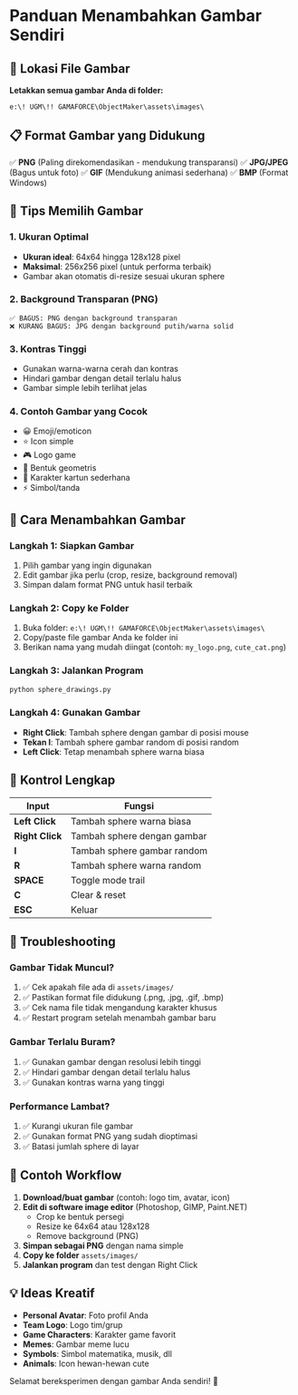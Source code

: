# Panduan Menambahkan Gambar Sendiri

## 📁 Lokasi File Gambar

**Letakkan semua gambar Anda di folder:**
```
e:\! UGM\!! GAMAFORCE\ObjectMaker\assets\images\
```

## 📋 Format Gambar yang Didukung

✅ **PNG** (Paling direkomendasikan - mendukung transparansi)
✅ **JPG/JPEG** (Bagus untuk foto)
✅ **GIF** (Mendukung animasi sederhana)
✅ **BMP** (Format Windows)

## 🎨 Tips Memilih Gambar

### 1. **Ukuran Optimal**
- **Ukuran ideal**: 64x64 hingga 128x128 pixel
- **Maksimal**: 256x256 pixel (untuk performa terbaik)
- Gambar akan otomatis di-resize sesuai ukuran sphere

### 2. **Background Transparan (PNG)**
```
✅ BAGUS: PNG dengan background transparan
❌ KURANG BAGUS: JPG dengan background putih/warna solid
```

### 3. **Kontras Tinggi**
- Gunakan warna-warna cerah dan kontras
- Hindari gambar dengan detail terlalu halus
- Gambar simple lebih terlihat jelas

### 4. **Contoh Gambar yang Cocok**
- 😀 Emoji/emoticon
- ⭐ Icon simple
- 🎮 Logo game
- 🔵 Bentuk geometris
- 🦄 Karakter kartun sederhana
- ⚡ Simbol/tanda

## 📂 Cara Menambahkan Gambar

### Langkah 1: Siapkan Gambar
1. Pilih gambar yang ingin digunakan
2. Edit gambar jika perlu (crop, resize, background removal)
3. Simpan dalam format PNG untuk hasil terbaik

### Langkah 2: Copy ke Folder
1. Buka folder: `e:\! UGM\!! GAMAFORCE\ObjectMaker\assets\images\`
2. Copy/paste file gambar Anda ke folder ini
3. Berikan nama yang mudah diingat (contoh: `my_logo.png`, `cute_cat.png`)

### Langkah 3: Jalankan Program
```bash
python sphere_drawings.py
```

### Langkah 4: Gunakan Gambar
- **Right Click**: Tambah sphere dengan gambar di posisi mouse
- **Tekan I**: Tambah sphere gambar random di posisi random
- **Left Click**: Tetap menambah sphere warna biasa

## 🔧 Kontrol Lengkap

| Input | Fungsi |
|-------|--------|
| **Left Click** | Tambah sphere warna biasa |
| **Right Click** | Tambah sphere dengan gambar |
| **I** | Tambah sphere gambar random |
| **R** | Tambah sphere warna random |
| **SPACE** | Toggle mode trail |
| **C** | Clear & reset |
| **ESC** | Keluar |

## 🐛 Troubleshooting

### Gambar Tidak Muncul?
1. ✅ Cek apakah file ada di `assets/images/`
2. ✅ Pastikan format file didukung (.png, .jpg, .gif, .bmp)
3. ✅ Cek nama file tidak mengandung karakter khusus
4. ✅ Restart program setelah menambah gambar baru

### Gambar Terlalu Buram?
1. ✅ Gunakan gambar dengan resolusi lebih tinggi
2. ✅ Hindari gambar dengan detail terlalu halus
3. ✅ Gunakan kontras warna yang tinggi

### Performance Lambat?
1. ✅ Kurangi ukuran file gambar
2. ✅ Gunakan format PNG yang sudah dioptimasi
3. ✅ Batasi jumlah sphere di layar

## 🎯 Contoh Workflow

1. **Download/buat gambar** (contoh: logo tim, avatar, icon)
2. **Edit di software image editor** (Photoshop, GIMP, Paint.NET)
   - Crop ke bentuk persegi
   - Resize ke 64x64 atau 128x128
   - Remove background (PNG)
3. **Simpan sebagai PNG** dengan nama simple
4. **Copy ke folder** `assets/images/`
5. **Jalankan program** dan test dengan Right Click

## 💡 Ideas Kreatif

- **Personal Avatar**: Foto profil Anda
- **Team Logo**: Logo tim/grup
- **Game Characters**: Karakter game favorit
- **Memes**: Gambar meme lucu
- **Symbols**: Simbol matematika, musik, dll
- **Animals**: Icon hewan-hewan cute

Selamat bereksperimen dengan gambar Anda sendiri! 🎨
